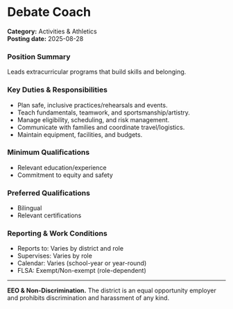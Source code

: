 # Debate Coach

**Category:** Activities & Athletics  
**Posting date:** 2025-08-28

### Position Summary

Leads extracurricular programs that build skills and belonging.

### Key Duties & Responsibilities
- Plan safe, inclusive practices/rehearsals and events.
- Teach fundamentals, teamwork, and sportsmanship/artistry.
- Manage eligibility, scheduling, and risk management.
- Communicate with families and coordinate travel/logistics.
- Maintain equipment, facilities, and budgets.

### Minimum Qualifications
- Relevant education/experience
- Commitment to equity and safety

### Preferred Qualifications
- Bilingual
- Relevant certifications

### Reporting & Work Conditions
- Reports to: Varies by district and role
- Supervises: Varies by role
- Calendar: Varies (school-year or year-round)
- FLSA: Exempt/Non-exempt (role-dependent)

---
**EEO & Non-Discrimination.** The district is an equal opportunity employer and prohibits discrimination and harassment of any kind.
